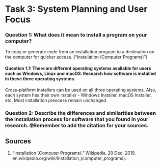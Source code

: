 # Task 3: System Planning and User Focus

### Question 1: What does it mean to install a program on your computer?
To copy or generate code from an installation program to a destination on the computer for quicker access. (“Installation (Computer Programs)”)

#### Question 1.1: There are different operating systems available for users such as Windows, Linux and macOS. Research how software is installed in these three operating systems.
Cross-platform installers can be used on all three operating systems. Also, each system has their own installer - Windows Installer, macOS Installer, etc. Most installation preocess remain unchanged.


### Question 2: Describe the differences and similarities between the installation process for software that you found in your research. 🤓Remember to add the citation for your sources.



## Sources
1. “Installation (Computer Programs).” Wikipedia, 20 Dec. 2019, en.wikipedia.org/wiki/Installation_(computer_programs).
